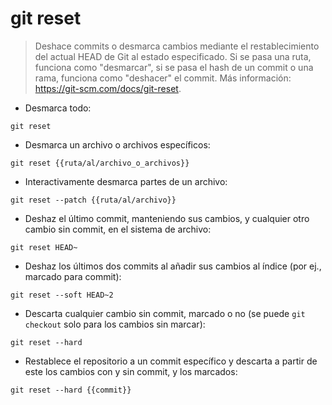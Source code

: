 # git reset

> Deshace commits o desmarca cambios mediante el restablecimiento del actual HEAD de Git al estado especificado.
> Si se pasa una ruta, funciona como "desmarcar", si se pasa el hash de un commit o una rama, funciona como "deshacer" el commit.
> Más información: <https://git-scm.com/docs/git-reset>.

- Desmarca todo:

`git reset`

- Desmarca un archivo o archivos específicos:

`git reset {{ruta/al/archivo_o_archivos}}`

- Interactivamente desmarca partes de un archivo:

`git reset --patch {{ruta/al/archivo}}`

- Deshaz el último commit, manteniendo sus cambios, y cualquier otro cambio sin commit, en el sistema de archivo:

`git reset HEAD~`

- Deshaz los últimos dos commits al añadir sus cambios al índice (por ej., marcado para commit):

`git reset --soft HEAD~2`

- Descarta cualquier cambio sin commit, marcado o no (se puede `git checkout` solo para los cambios sin marcar):

`git reset --hard`

- Restablece el repositorio a un commit específico y descarta a partir de este los cambios con y sin commit, y los marcados:

`git reset --hard {{commit}}`
